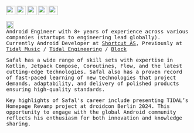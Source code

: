 <p>
  <a href="https://x.com/super0bserver"><img src="https://img.shields.io/badge/twitter-%231DA1F2.svg?&style=for-the-badge&logo=twitter&logoColor=white" height="25"></a> 
  <a href="https://bsky.app/profile/safal.bsky.social"><img src="https://img.shields.io/badge/-Bluesky-3686f7?style=flat&logo=icloud&logoColor=white" height="25"></a> 
  <a href="https://www.linkedin.com/in/safall"><img src="https://img.shields.io/badge/linkedin-%230077B5.svg?&style=for-the-badge&logo=linkedin&logoColor=white" height="25"></a> 
  <a href="https://medium.com/@safalkumarghimire"><img src="https://img.shields.io/badge/medium-%2312100E.svg?&style=for-the-badge&logo=medium&logoColor=white" height="25"></a> 
  <a href="https://stackoverflow.com/users/6758226/safal-kumar-ghimire"><img src="https://img.shields.io/badge/stackoverflow-%23F48024.svg?&style=for-the-badge&logo=stackoverflow&logoColor=white" height="25"></a>
</p>

<p>
  <samp>
    <img src="https://emojis.slackmojis.com/emojis/images/1519294713/3574/android.png?1519294713" width="20"/> 
    <br>
    Android Engineer with 8+ years of experience across various companies (startups to engineering lead globally). 
    <br>
     Currently Android Developer at <a href="https://github.com/shortcut">Shortcut AS</a>, Previously at <a href="https://github.com/tidal-music">Tidal Music</a> / <a href="https://github.com/tidal-engineering">Tidal Engineering</a> / <a href="https://github.com/block">Block</a> 
    <br> 
  </samp>
</p>

<p>    
  <samp>
    Safal has a wide range of skill sets with expertise in Kotlin, Jetpack Compose, Coroutines, Flow, and the latest cutting-edge technologies.
    Safal also has a proven record of fast-paced learning of new technologies that project demands, adaptability, and delivery of polished products ensuring high-quality standards.
  </samp>
</p>

<p>
  <samp>
    Key highlights of Safal's career include presenting TIDAL’s Homepage Revamp project at droidcon Berlin 2024. This opportunity to engage with the global Android community reflects his enthusiasm for both innovation and knowledge sharing.
  </samp>
</p>
